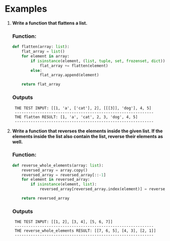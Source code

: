 # Examples

1. **Write a function that flattens a list.**

    ### Function:
    ```python
   def flatten(array: list):
        flat_array = list()
        for element in array:
            if isinstance(element, (list, tuple, set, frozenset, dict)):
                flat_array += flatten(element)
            else:
                flat_array.append(element)
    
        return flat_array

   ```
   
    ### Outputs
   ```shell
    THE TEST INPUT: [[1, 'a', ['cat'], 2], [[[3]], 'dog'], 4, 5]
    -------------------------------------------------------------
    THE flatten RESULT: [1, 'a', 'cat', 2, 3, 'dog', 4, 5]
    -------------------------------------------------------------
   ```
   
2. **Write a function that reverses the elements inside the given list. If the elements inside the list also contain the list, reverse their elements as well.**

    ### Function:
    ```python
   def reverse_whole_elements(array: list):
        reversed_array = array.copy()
        reversed_array = reversed_array[::-1]
        for element in reversed_array:
            if isinstance(element, list):
                reversed_array[reversed_array.index(element)] = reverse_whole_elements(element)

        return reversed_array

   ```
   
    ### Outputs
   ```shell
    THE TEST INPUT: [[1, 2], [3, 4], [5, 6, 7]]
    -------------------------------------------------------------
    THE reverse_whole_elements RESULT: [[7, 6, 5], [4, 3], [2, 1]]
    -------------------------------------------------------------
   ```
    